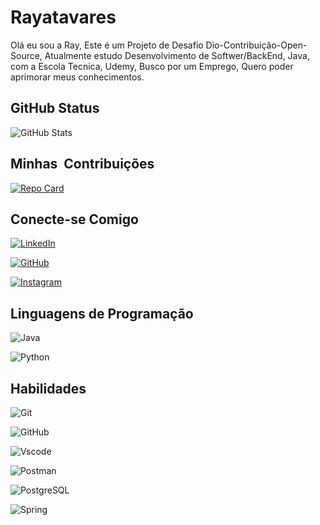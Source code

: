 # Rayatavares 
Olá eu sou a Ray, Este é um Projeto de Desafio Dio-Contribuição-Open-Source, Atualmente estudo Desenvolvimento de Softwer/BackEnd, Java, com a Escola Tecnica, Udemy, Busco por um Emprego, Quero poder aprimorar meus conhecimentos. 

## GitHub Status 
![GitHub Stats](https://github-readme-stats.vercel.app/api?username=Rayatavares&theme=transparent&bg_color=ec63a1&border_color=fff&show_icons=true&icon_color=fff&title_color=fff&text_color=fff&=true&hide=stars)

## Minhas  Contribuições
[![Repo Card](https://github-readme-stats.vercel.app/api/pin/?username=Rayatavares&repo=dio-lab-open-source&bg_color=ec63a1&border_color=fff&show_icons=true&icon_color=fff&title_color=fff&text_color=fff)](https://github.com/Rayatavares/dio-lab-open-source)

## Conecte-se Comigo
[![LinkedIn](https://img.shields.io/badge/LinkedIn-ec63a1?style=for-the-badge&logo=linkedin&logoColor=fff)](www.linkedin.com/in/rayanne-nayara-ferreira-a813521a0)

[![GitHub](https://img.shields.io/badge/GitHub-ec63a1?style=for-the-badge&logo=github&logoColor=white)](https://github.com/Rayatavares)

[![Instagram](https://img.shields.io/badge/-Instagram-ec63a1?style=for-the-badge&logo=instagram&logoColor=fff)](https://www.instagram.com/ray.tavares91/)

## Linguagens de Programação
![Java](https://img.shields.io/badge/java-ec63a1.svg?style=for-the-badge&logo=openjdk&logoColor=white)

![Python](https://img.shields.io/badge/python-ec63a1?style=for-the-badge&logo=python&logoColor=ffdd54)

## Habilidades
![Git](https://img.shields.io/badge/GIT-ec63a1?style=for-the-badge&logo=git&logoColor=white)

![GitHub](https://img.shields.io/badge/GitHub-ec63a1?style=for-the-badge&logo=github&logoColor=white)

![Vscode](https://img.shields.io/badge/Vscode-ec63a1?style=for-the-badge&logo=visual-studio-code&logoColor=white)

![Postman](https://img.shields.io/badge/Postman-ec63a1?style=for-the-badge&logo=Postman&logoColor=white)

![PostgreSQL](https://img.shields.io/badge/PostgreSQL-ec63a1?style=for-the-badge&logo=postgresql&logoColor=white)

![Spring](https://img.shields.io/badge/spring-ec63a1.svg?style=for-the-badge&logo=spring&logoColor=white)
